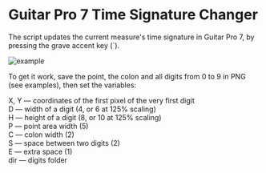 # Guitar Pro 7 Time Signature Changer

The script updates the current measure's time signature in Guitar Pro 7, by pressing the grave accent key (\`).<br>

![example](https://raw.githubusercontent.com/ltlehtyrj/gp7ts/master/example.gif)

To get it work, save the point, the colon and all digits from 0 to 9 in PNG (see examples), then set the variables:

X, Y — coordinates of the first pixel of the very first digit<br>
D — width of a digit (4, or 6 at 125% scaling)<br>
H — height of a digit (8, or 10 at 125% scaling)<br>
P — point area width (5)<br>
C — colon width (2)<br>
S — space between two digits (2)<br>
E — extra space (1)<br>
dir — digits folder<br>
